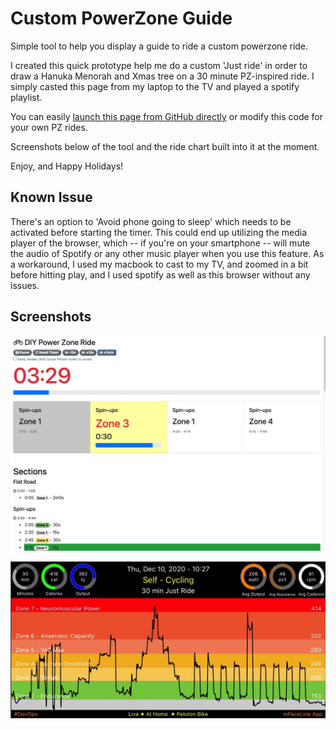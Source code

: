 # Custom PowerZone Guide
Simple tool to help you display a guide to ride a custom powerzone ride.

I created this quick prototype help me do a custom 'Just ride' in order to draw a Hanuka Menorah and Xmas tree on a 30 minute PZ-inspired ride.  I simply casted this page from my laptop to the TV and played a spotify playlist.

You can easily [launch this page from GitHub directly](https://pelo-tech.github.io/custom-powerzone/) or modify this code for your own PZ rides.

Screenshots below of the tool and the ride chart built into it at the moment.

Enjoy, and Happy Holidays!

## Known Issue
There's an option to 'Avoid phone going to sleep' which needs to be activated before starting the timer. This could end up utilizing the media player of the browser, which -- if you're on your smartphone -- will mute the audio of Spotify or any other music player when you use this feature.    As a workaround, I used my macbook to cast to my TV, and zoomed in a bit before hitting play, and I used spotify as well as this browser without any issues.



## Screenshots
![image](CustomPZ-Screenshot.png)

![image](Hanuka-Xmas-Chart.png)
